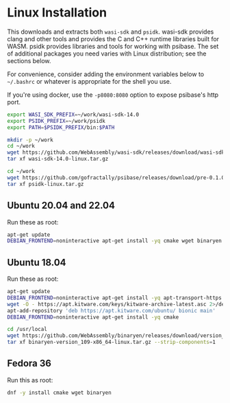 # Linux Installation

This downloads and extracts both `wasi-sdk` and `psidk`. wasi-sdk provides clang and other tools and provides the C and C++ runtime libraries built for WASM. psidk provides libraries and tools for working with psibase. The set of additional packages you need varies with Linux distribution; see the sections below.

For convenience, consider adding the environment variables below to `~/.bashrc` or whatever is appropriate for the shell you use.

If you're using docker, use the `-p8080:8080` option to expose psibase's http port.

```sh
export WASI_SDK_PREFIX=~/work/wasi-sdk-14.0
export PSIDK_PREFIX=~/work/psidk
export PATH=$PSIDK_PREFIX/bin:$PATH

mkdir -p ~/work
cd ~/work
wget https://github.com/WebAssembly/wasi-sdk/releases/download/wasi-sdk-14/wasi-sdk-14.0-linux.tar.gz
tar xf wasi-sdk-14.0-linux.tar.gz

cd ~/work
wget https://github.com/gofractally/psibase/releases/download/pre-0.1.0/psidk-linux.tar.gz
tar xf psidk-linux.tar.gz
```

## Ubuntu 20.04 and 22.04

Run these as root:

```sh
apt-get update
DEBIAN_FRONTEND=noninteractive apt-get install -yq cmake wget binaryen
```

## Ubuntu 18.04

Run these as root:

```sh
apt-get update
DEBIAN_FRONTEND=noninteractive apt-get install -yq apt-transport-https ca-certificates gnupg software-properties-common wget
wget -O - https://apt.kitware.com/keys/kitware-archive-latest.asc 2>/dev/null | apt-key add -
apt-add-repository 'deb https://apt.kitware.com/ubuntu/ bionic main'
DEBIAN_FRONTEND=noninteractive apt-get install -yq cmake

cd /usr/local
wget https://github.com/WebAssembly/binaryen/releases/download/version_109/binaryen-version_109-x86_64-linux.tar.gz
tar xf binaryen-version_109-x86_64-linux.tar.gz --strip-components=1
```

## Fedora 36

Run this as root:

```sh
dnf -y install cmake wget binaryen
```

